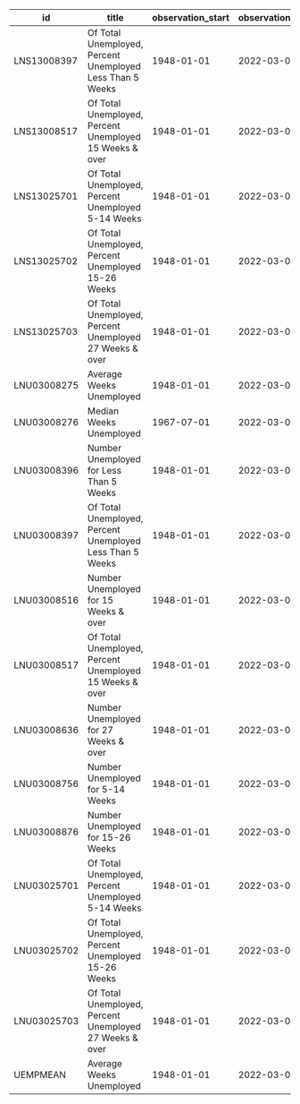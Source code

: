 | id          | title                                                     | observation_start   | observation_end   |
|-------------|-----------------------------------------------------------|---------------------|-------------------|
| LNS13008397 | Of Total Unemployed, Percent Unemployed Less Than 5 Weeks | 1948-01-01          | 2022-03-01        |
| LNS13008517 | Of Total Unemployed, Percent Unemployed 15 Weeks & over   | 1948-01-01          | 2022-03-01        |
| LNS13025701 | Of Total Unemployed, Percent Unemployed 5-14 Weeks        | 1948-01-01          | 2022-03-01        |
| LNS13025702 | Of Total Unemployed, Percent Unemployed 15-26 Weeks       | 1948-01-01          | 2022-03-01        |
| LNS13025703 | Of Total Unemployed, Percent Unemployed 27 Weeks & over   | 1948-01-01          | 2022-03-01        |
| LNU03008275 | Average Weeks Unemployed                                  | 1948-01-01          | 2022-03-01        |
| LNU03008276 | Median Weeks Unemployed                                   | 1967-07-01          | 2022-03-01        |
| LNU03008396 | Number Unemployed for Less Than 5 Weeks                   | 1948-01-01          | 2022-03-01        |
| LNU03008397 | Of Total Unemployed, Percent Unemployed Less Than 5 Weeks | 1948-01-01          | 2022-03-01        |
| LNU03008516 | Number Unemployed for 15 Weeks & over                     | 1948-01-01          | 2022-03-01        |
| LNU03008517 | Of Total Unemployed, Percent Unemployed 15 Weeks & over   | 1948-01-01          | 2022-03-01        |
| LNU03008636 | Number Unemployed for 27 Weeks & over                     | 1948-01-01          | 2022-03-01        |
| LNU03008756 | Number Unemployed for 5-14 Weeks                          | 1948-01-01          | 2022-03-01        |
| LNU03008876 | Number Unemployed for 15-26 Weeks                         | 1948-01-01          | 2022-03-01        |
| LNU03025701 | Of Total Unemployed, Percent Unemployed 5-14 Weeks        | 1948-01-01          | 2022-03-01        |
| LNU03025702 | Of Total Unemployed, Percent Unemployed 15-26 Weeks       | 1948-01-01          | 2022-03-01        |
| LNU03025703 | Of Total Unemployed, Percent Unemployed 27 Weeks & over   | 1948-01-01          | 2022-03-01        |
| UEMPMEAN    | Average Weeks Unemployed                                  | 1948-01-01          | 2022-03-01        |